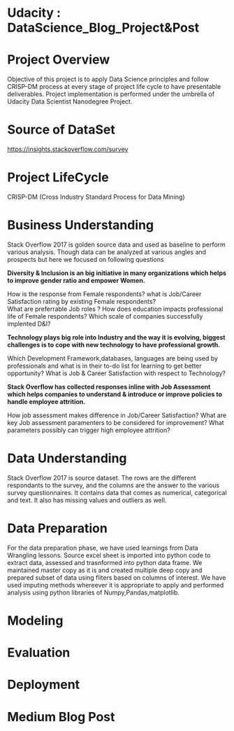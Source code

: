 # Udacity : DataScience_Blog_Project&Post

# Project Overview

Objective of this project is to apply Data Science principles and follow CRISP-DM process at every stage of project life cycle to have presentable deliverables.
Project implementation is performed under the umbrella of Udacity Data Scientist Nanodegree Project.

# Source of DataSet
https://insights.stackoverflow.com/survey

# Project LifeCycle

CRISP-DM (Cross Industry Standard Process for Data Mining)

# Business Understanding

Stack Overflow 2017 is golden source data and used as baseline to perform various analysis. Though data can be analyzed at various angles and prospects but here we focused on following questions

**Diversity & Inclusion is an big initiative in many organizations which helps to improve gender ratio and empower Women.** 

How is the response from Female respondents? what is Job/Career Satisfaction rating by existing Female respondents?  
What are preferrable Job roles ? How does education impacts professional life of Female respondents? Which scale of companies successfully implented D&I?

**Technology plays big role into Industry and the way it is evolving, biggest challenges is to cope with new technology to have professional growth.** 

Which Development Framework,databases, languages are being used by professionals and what is in their to-do list for learning to get better opportunity?
What is Job & Career Satisfaction with respect to Technology?

**Stack Overflow has collected responses inline with Job Assessment which helps companies to understand & introduce or improve policies to handle employee attrition.**

How job assessment makes difference in Job/Career Satisfaction? What are key Job assessment paramenters to be considered for improvement?
What parameters possibly can trigger high employee attrition?

# Data Understanding

Stack Overflow 2017 is source dataset. The rows are the different respondants to the survey, and the columns are the answer to the various survey questionnaires. It contains data that comes as numerical, categorical and text. It also has missing values and outliers as well.

# Data Preparation

For the data preparation phase, we have used learnings from Data Wrangling lessons. Source excel sheet is imported into python code to extract data, assessed and trasnformed into python data frame. We maintained master copy as it is and created multiple deep copy and prepared subset of data using fliters based on columns of interest. We have used imputing methods whereever it is appropriate to apply and performed analysis using python libraries of Numpy,Pandas,matplotlib.

# Modeling
# Evaluation
# Deployment

# Medium Blog Post
